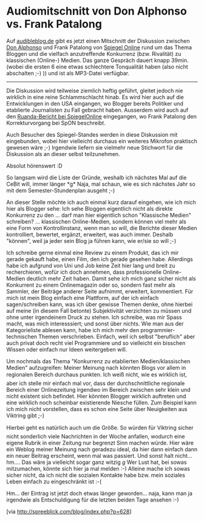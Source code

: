 # Audiomitschnitt von Don Alphonso vs. Frank Patalong

Auf <a href="http://www.audibleblog.de/index.php?p=73">audibleblog.de</a> gibt es jetzt einen Mitschnitt der Diskussion zwischen <a href="http://rebellmarkt.blogger.de/">Don Alphonso</a> und Frank Patalong von <a href="www.spiegel.de/">Spiegel Online</a> rund um das Thema Bloggen und die vielfach anzutreffende Konkurrenz (bzw. Rivalität) zu klassischen (Online-) Medien. Das ganze Gespräch dauert knapp 39min. (wobei die ersten 6 eine etwas schlechtere Tonqualität haben (also nicht abschalten ;-) )) und ist als MP3-Datei verfügbar. 

-------------------------------



Die Diskussion wird teilweise ziemlich heftig geführt, gleitet jedoch nie wirklich in eine reine Schlammschlacht hinab.  Es wird hier auch auf die Entwicklungen in den USA eingangen, wo Blogger bereits Politiker und etablierte Journalisten zu Fall gebracht haben. Ausserdem wird auch auf den <a href="http://unblogbar.com/weblog/1026/spon-entschuldigt-sich/">Ruanda-Bericht bei SpiegelOnline</a> eingegangen, wo Frank Patalong den Korrekturvorgang bei SpON beschreibt.

Auch Besucher des Spiegel-Standes werden in diese Diskussion mit eingebunden, wobei hier vielleicht durchaus ein weiteres Mikrofon praktisch gewesen wäre ;-) Irgendwie liefern sie vielmehr neue Stichwort für die Diskussion als an dieser selbst teilzunehmen.

Absolut hörenswert :D

So langsam wird die Liste der Gründe, weshalb ich nächstes Mal auf die CeBit will, immer länger \*g\* Naja, mal schaun, wie es sich nächstes Jahr so mit dem Semester-Stundenplan ausgeht ;-)

An dieser Stelle möchte ich auch einmal kurz darauf eingehen, wie ich mich hier als Blogger sehe: Ich sehe Bloggen eigentlich nicht als direkte Konkurrenz zu den ... darf man hier eigentlich schon "Klassische Medien" schreiben? ... klassischen Online-Medien, sondern können viel mehr als eine Form von Kontrollinstanz, wenn man so will, die Berichte dieser Medien kontrolliert, bewertet, ergänzt, erweitert, was auch immer. Deshalb "können", weil ja jeder sein Blog ja führen kann, wie er/sie so will ;-)

Ich schreibe gerne einmal eine Review zu einem Produkt, das ich mir gerade gekauft habe, einen Film, den ich gerade gesehen habe. Allerdings habe ich aufgrund von Uni und Job keine Zeit hier lang und breit zu recherchieren, wofür ich doch annehmen, dass professionelle Online-Medien deutlich mehr Zeit haben. Damit sehe ich mich ganz sicher nicht als Konkurrent zu einem Onlinemagazin oder so, sondern fast mehr als Sammler, der Beiträge anderer Seite aufnimmt, erweitert, kommentiert. Für mich ist mein Blog einfach eine Plattform, auf der ich einfach sagen/schreiben kann, was ich über gewisse Themen denke, ohne hierbei auf meine (in diesem Fall betonte) Subjektivität verzichten zu müssen und ohne unter irgendeinem Druck zu stehen. Ich schreibe, was mir Spass macht, was mich interesssiert; und sonst über nichts. Wie man aus der Kategorieliste ablesen kann, habe ich mich mehr den programmier-technischen Themen verschrieben. Einfach, weil ich selbst "beruflich" aber auch privat doch recht viel Programmiere und so vielleicht ein bisschen Wissen oder einfach nur Ideen weitergeben will.

Um nochmals das Thema "Konkurrenz zu etablierten Medien/klassischen Medien" aufzugreifen: Meiner Meinung nach könnten Blogs vor allem in regionalen Bereich durchaus punkten. Ich weiß nicht, wie es wirklich ist, aber ich stelle mir einfach mal vor, dass der durchschnittliche regionale Bereich einer Onlinezeitung irgendwo im Bereich zwischen sehr klein und nicht existent sich befindet. Hier könnten Blogger wirklich auftreten und eine wirklich noch scheinbar existierende Niesche füllen. Zum Beispiel kann ich mich nicht vorstellen, dass es schon eine Seite über Neuigkeiten aus Viktring gibt ;-)

Hierbei geht es natürlich auch um die Größe. So würden für Viktring sicher nicht sonderlich viele Nachrichten in der Woche anfallen, wodurch eine eigene Rubrik in einer Zeitung nur begrenzt Sinn machen würde. Hier wäre ein Weblog meiner Meinung nach geradezu ideal, da hier dann einfach dann ein neuer Beitrag erscheint, wenn mal was passiert. Und sonst halt nicht... hm.... Das wäre ja vielleicht sogar ganz witzig *g* Wer Lust hat, bei sowas mitzumachen, könnte sich hier ja mal melden :-) Alleine mache ich sowas sicher nicht, da ich nicht die sozialen Kontakte habe bzw. mein soziales Leben einfach zu eingeschränkt ist :-(

Hm... der Eintrag ist jetzt doch etwas länger geworden... naja, kann man ja irgendwie als Entschuldigung für die letzten beiden Tage ansehen :-)

[via <a href="http://spreeblick.com/blog/index.php?p=628">http://spreeblick.com/blog/index.php?p=628</a>]